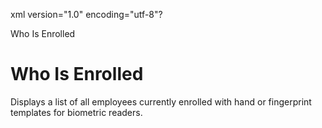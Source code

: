 xml version="1.0" encoding="utf-8"?





Who Is Enrolled




# Who Is Enrolled

Displays a list of all employees currently enrolled with hand or fingerprint templates for biometric readers.